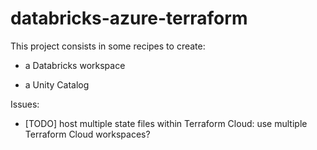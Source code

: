 # databricks-azure-terraform

This project consists in some recipes to create:

* a Databricks workspace

* a Unity Catalog

Issues:

- [TODO] host multiple state files within Terraform Cloud: use multiple Terraform Cloud workspaces?